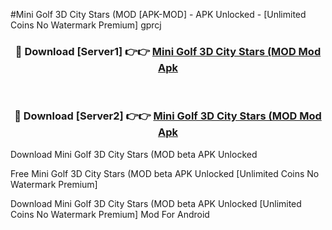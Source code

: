 #Mini Golf 3D City Stars (MOD [APK-MOD] - APK Unlocked - [Unlimited Coins No Watermark Premium] gprcj



<div align="center">

<h3>🔴 Download [Server1] 👉👉 <a href="https://momento.my/?title=Mini_Golf_3D_City_Stars_(MOD">Mini Golf 3D City Stars (MOD Mod Apk</a></h3><br>

<h3>🔴 Download [Server2] 👉👉 <a href="https://momento.my/?title=Mini_Golf_3D_City_Stars_(MOD">Mini Golf 3D City Stars (MOD Mod Apk</a></h3>
</div>



Download Mini Golf 3D City Stars (MOD beta APK Unlocked

Free Mini Golf 3D City Stars (MOD beta APK Unlocked [Unlimited Coins No Watermark Premium]

Download Mini Golf 3D City Stars (MOD beta APK Unlocked [Unlimited Coins No Watermark Premium] Mod For Android
